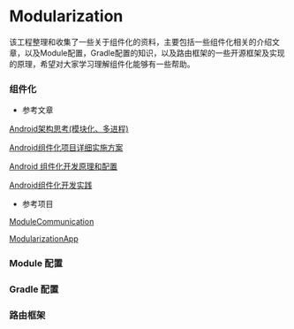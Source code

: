 # Modularization

该工程整理和收集了一些关于组件化的资料，主要包括一些组件化相关的介绍文章，以及Module配置，Gradle配置的知识，以及路由框架的一些开源框架及实现的原理，希望对大家学习理解组件化能够有一些帮助。

### 组件化

* 参考文章

[Android架构思考(模块化、多进程)](http://blog.spinytech.com/2016/12/28/android_modularization/)

[Android组件化项目详细实施方案](http://blog.csdn.net/guiying712/article/details/55213884)

[Android 组件化开发原理和配置](http://mp.weixin.qq.com/s/2A4eyHh1cRFeMubpyPynww)

[Android组件化开发实践](http://www.jianshu.com/p/186fa07fc48a)

* 参考项目

[ModuleCommunication](https://github.com/jacklongway/ModuleCommunication)

[ModularizationApp](https://github.com/wutongke/ModularizationApp)

### Module 配置
### Gradle 配置
### 路由框架
